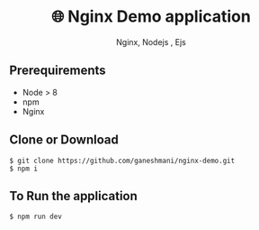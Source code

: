 <h1 align="center">
🌐 Nginx Demo application
</h1>
<p align="center">
Nginx, Nodejs , Ejs
</p>

## Prerequirements
- Node > 8
- npm
- Nginx

## Clone or Download
```terminal
$ git clone https://github.com/ganeshmani/nginx-demo.git
$ npm i
```

## To Run the application
```terminal
$ npm run dev
```